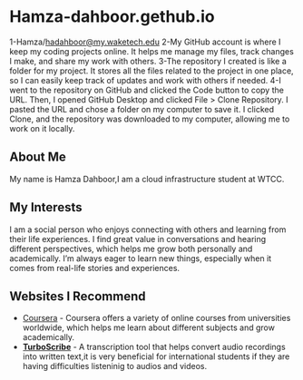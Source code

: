# Hamza-dahboor.gethub.io
1-Hamza/hadahboor@my.waketech.edu
2-My GitHub account is where I keep my coding projects online. It helps me manage my files, track changes I make, and share my work with others.
3-The repository I created is like a folder for my project. It stores all the files related to the project in one place, so I can easily keep track of updates and work with others if needed.
4-I went to the repository on GitHub and clicked the Code button to copy the URL.
Then, I opened GitHub Desktop and clicked File > Clone Repository.
I pasted the URL and chose a folder on my computer to save it.
I clicked Clone, and the repository was downloaded to my computer, allowing me to work on it locally.
## About Me
My name is Hamza Dahboor,I am a cloud infrastructure student at WTCC.
## My Interests
I am a social person who enjoys connecting with others and learning from their life experiences. I find great value in conversations and hearing different perspectives, which helps me grow both personally and academically. I’m always eager to learn new things, especially when it comes from real-life stories and experiences.
## Websites I Recommend
- [Coursera](https://www.coursera.org) - Coursera offers a variety of online courses from universities worldwide, which helps me learn about different subjects and grow academically.
- **[TurboScribe](https://www.turboscribe.com)** - A transcription tool that helps convert audio recordings into written text,it is very beneficial for international students if they are having difficulties listeninig to audios and videos.
